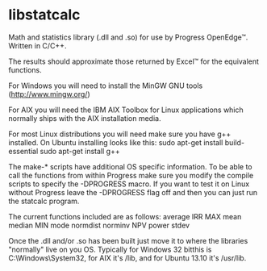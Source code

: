 libstatcalc
===========

Math and statistics library (.dll and .so) for use by Progress OpenEdge&#8482;.  Written in C/C++.

The results should approximate those returned by Excel&#8482; for the equivalent functions.

For Windows you will need to install the MinGW GNU tools (http://www.mingw.org/)

For AIX you will need the IBM AIX Toolbox for Linux applications which normally ships with the AIX installation media.

For most Linux distributions you will need make sure you have g++ installed.  On Ubuntu installing looks like this:
sudo apt-get install build-essential 
sudo apt-get install g++

The make-* scripts have additional OS specific information.  To be able to call the functions from within Progress make sure you modify the compile scripts to specify the -DPROGRESS macro.  If you want to test it on Linux without Progress leave the -DPROGRESS flag off and then you can just run the statcalc program. 

The current functions included are as follows:
average
IRR
MAX
mean
median
MIN
mode
normdist
norminv
NPV
power
stdev

Once the .dll and/or .so has been built just move it to where the libraries "normally" live on you OS.  Typically for Windows 32 bitthis is C:\Windows\System32, for AIX it's /lib, and for Ubuntu 13.10 it's /usr/lib.



